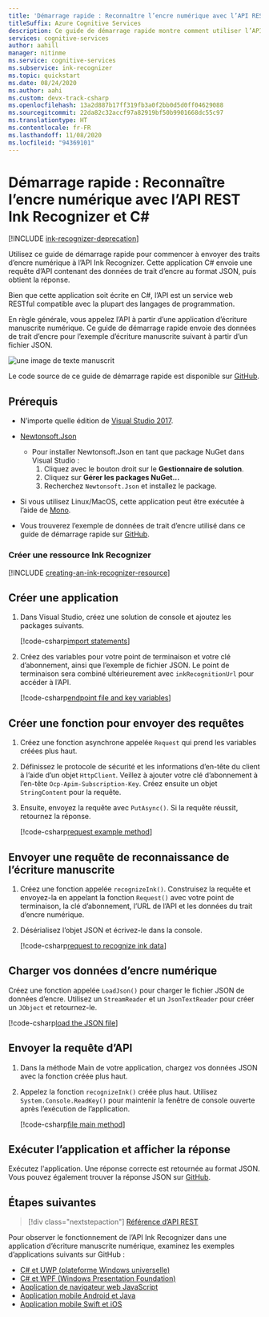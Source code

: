 ```yaml
---
title: 'Démarrage rapide : Reconnaître l’encre numérique avec l’API REST Ink Recognizer et C#'
titleSuffix: Azure Cognitive Services
description: Ce guide de démarrage rapide montre comment utiliser l’API Ink Recognizer et C# pour commencer la reconnaissance des traits d’encre numérique.
services: cognitive-services
author: aahill
manager: nitinme
ms.service: cognitive-services
ms.subservice: ink-recognizer
ms.topic: quickstart
ms.date: 08/24/2020
ms.author: aahi
ms.custom: devx-track-csharp
ms.openlocfilehash: 13a2d887b17ff319fb3a0f2bb0d5d0ff04629088
ms.sourcegitcommit: 22da82c32accf97a82919bf50b9901668dc55c97
ms.translationtype: HT
ms.contentlocale: fr-FR
ms.lasthandoff: 11/08/2020
ms.locfileid: "94369101"
---
```

# <a name="quickstart-recognize-digital-ink-with-the-ink-recognizer-rest-api-and-c"></a>Démarrage rapide : Reconnaître l’encre numérique avec l’API REST Ink Recognizer et C#

[!INCLUDE [ink-recognizer-deprecation](../includes/deprecation-note.md)]

Utilisez ce guide de démarrage rapide pour commencer à envoyer des traits d’encre numérique à l’API Ink Recognizer. Cette application C# envoie une requête d’API contenant des données de trait d’encre au format JSON, puis obtient la réponse.

Bien que cette application soit écrite en C#, l’API est un service web RESTful compatible avec la plupart des langages de programmation.

En règle générale, vous appelez l’API à partir d’une application d’écriture manuscrite numérique. Ce guide de démarrage rapide envoie des données de trait d’encre pour l’exemple d’écriture manuscrite suivant à partir d’un fichier JSON.

![une image de texte manuscrit](../media/handwriting-sample.jpg)

Le code source de ce guide de démarrage rapide est disponible sur [GitHub](https://go.microsoft.com/fwlink/?linkid=2089502).

## <a name="prerequisites"></a>Prérequis

- N’importe quelle édition de [Visual Studio 2017](https://visualstudio.microsoft.com/downloads/).
- [Newtonsoft.Json](https://www.newtonsoft.com/json)
    - Pour installer Newtonsoft.Json en tant que package NuGet dans Visual Studio :
        1. Cliquez avec le bouton droit sur le **Gestionnaire de solution**.
        2. Cliquez sur **Gérer les packages NuGet...**
        3. Recherchez `Newtonsoft.Json` et installez le package.
- Si vous utilisez Linux/MacOS, cette application peut être exécutée à l’aide de [Mono](https://www.mono-project.com/).

- Vous trouverez l’exemple de données de trait d’encre utilisé dans ce guide de démarrage rapide sur [GitHub](https://github.com/Azure-Samples/cognitive-services-REST-api-samples/blob/master/dotnet/Vision/InkRecognition/quickstart/example-ink-strokes.json).

### <a name="create-an-ink-recognizer-resource"></a>Créer une ressource Ink Recognizer

[!INCLUDE [creating-an-ink-recognizer-resource](../includes/setup-instructions.md)]

## <a name="create-a-new-application"></a>Créer une application

1. Dans Visual Studio, créez une solution de console et ajoutez les packages suivants. 
    
    [!code-csharp[import statements](~/cognitive-services-rest-samples/dotnet/Vision/InkRecognition/quickstart/recognizeInk.cs?name=imports)]

2. Créez des variables pour votre point de terminaison et votre clé d’abonnement, ainsi que l’exemple de fichier JSON. Le point de terminaison sera combiné ultérieurement avec `inkRecognitionUrl` pour accéder à l’API. 

    [!code-csharp[endpoint file and key variables](~/cognitive-services-rest-samples/dotnet/Vision/InkRecognition/quickstart/recognizeInk.cs?name=vars)]

## <a name="create-a-function-to-send-requests"></a>Créer une fonction pour envoyer des requêtes

1. Créez une fonction asynchrone appelée `Request` qui prend les variables créées plus haut.

2. Définissez le protocole de sécurité et les informations d’en-tête du client à l’aide d’un objet `HttpClient`. Veillez à ajouter votre clé d’abonnement à l’en-tête `Ocp-Apim-Subscription-Key`. Créez ensuite un objet `StringContent` pour la requête.
 
3. Ensuite, envoyez la requête avec `PutAsync()`. Si la requête réussit, retournez la réponse.  
    
    [!code-csharp[request example method](~/cognitive-services-rest-samples/dotnet/Vision/InkRecognition/quickstart/recognizeInk.cs?name=request)]

## <a name="send-an-ink-recognition-request"></a>Envoyer une requête de reconnaissance de l’écriture manuscrite

1. Créez une fonction appelée `recognizeInk()`. Construisez la requête et envoyez-la en appelant la fonction `Request()` avec votre point de terminaison, la clé d’abonnement, l’URL de l’API et les données du trait d’encre numérique.

2. Désérialisez l’objet JSON et écrivez-le dans la console. 
    
    [!code-csharp[request to recognize ink data](~/cognitive-services-rest-samples/dotnet/Vision/InkRecognition/quickstart/recognizeInk.cs?name=recognize)]

## <a name="load-your-digital-ink-data"></a>Charger vos données d’encre numérique

Créez une fonction appelée `LoadJson()` pour charger le fichier JSON de données d’encre. Utilisez un `StreamReader` et un `JsonTextReader` pour créer un `JObject` et retournez-le.

[!code-csharp[load the JSON file](~/cognitive-services-rest-samples/dotnet/Vision/InkRecognition/quickstart/recognizeInk.cs?name=loadJson)]

## <a name="send-the-api-request"></a>Envoyer la requête d’API

1. Dans la méthode Main de votre application, chargez vos données JSON avec la fonction créée plus haut. 

2. Appelez la fonction `recognizeInk()` créée plus haut. Utilisez `System.Console.ReadKey()` pour maintenir la fenêtre de console ouverte après l’exécution de l’application.
    
    [!code-csharp[file main method](~/cognitive-services-rest-samples/dotnet/Vision/InkRecognition/quickstart/recognizeInk.cs?name=main)]


## <a name="run-the-application-and-view-the-response"></a>Exécuter l’application et afficher la réponse

Exécutez l'application. Une réponse correcte est retournée au format JSON. Vous pouvez également trouver la réponse JSON sur [GitHub](https://github.com/Azure-Samples/cognitive-services-REST-api-samples/blob/master/dotnet/Vision/InkRecognition/quickstart/example-response.json).


## <a name="next-steps"></a>Étapes suivantes

> [!div class="nextstepaction"]
> [Référence d’API REST](/rest/api/cognitiveservices/inkrecognizer/inkrecognizer)


Pour observer le fonctionnement de l’API Ink Recognizer dans une application d’écriture manuscrite numérique, examinez les exemples d’applications suivants sur GitHub :
* [C# et UWP (plateforme Windows universelle)](https://go.microsoft.com/fwlink/?linkid=2089803)  
* [C# et WPF (Windows Presentation Foundation)](https://go.microsoft.com/fwlink/?linkid=2089804)
* [Application de navigateur web JavaScript](https://go.microsoft.com/fwlink/?linkid=2089908)       
* [Application mobile Android et Java](https://go.microsoft.com/fwlink/?linkid=2089906)
* [Application mobile Swift et iOS](https://go.microsoft.com/fwlink/?linkid=2089805)